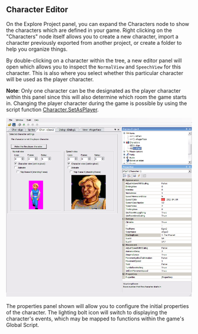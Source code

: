 ## Character Editor

On the Explore Project panel, you can expand the Characters node to show the
characters which are defined in your game. Right clicking on the "Characters"
node itself allows you to create a new character, import a character previously
exported from another project, or create a folder to help you organize things.

By double-clicking on a character within the tree, a new editor panel will open
which allows you to inspect the `NormalView` and `SpeechView` for this character.
This is also where you select whether this particular character will be used as
the player character.

**Note**: Only one character can be the designated as the player character within
this panel since this will also determine which room the game starts in. Changing
the player character during the game is possible by using the script function
[Character.SetAsPlayer](Character#charactersetasplayer).

![](images/EditorCharacter_1.png)

The properties panel shown will allow you to configure the initial properties of
the character. The lighting bolt icon will switch to displaying the character's
events, which may be mapped to functions within the game's Global Script.
